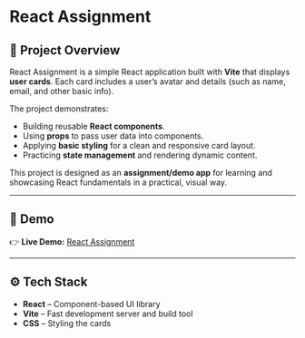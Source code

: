 # React Assignment  

## 📌 Project Overview  

React Assignment is a simple React application built with **Vite** that displays **user cards**. Each card includes a user’s avatar and details (such as name, email, and other basic info).  

The project demonstrates:  
- Building reusable **React components**.  
- Using **props** to pass user data into components.  
- Applying **basic styling** for a clean and responsive card layout.  
- Practicing **state management** and rendering dynamic content.  

This project is designed as an **assignment/demo app** for learning and showcasing React fundamentals in a practical, visual way.  

---

## 🚀 Demo  

👉 **Live Demo:** [React Assignment](https://react-assignment-6jnt163cw-saanvi-shahs-projects.vercel.app)  

---

## ⚙️ Tech Stack  
- **React** – Component-based UI library  
- **Vite** – Fast development server and build tool  
- **CSS** – Styling the cards  

